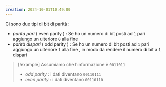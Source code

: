 ```yaml
---
creation: 2024-10-01T10:49:00
---
```

Ci sono due tipi di bit di parità :
+ *parità pari* ( even parity ) : Se ho un numero di bit posti ad `1` pari aggiungo un ulteriore `0` alla fine 
 + *parità dispari* ( odd parity ) : Se ho un numero di bit posti ad `1` pari aggiungo un ulteriore `1` alla fine , in modo da rendere il numero di bit a `1` dispari

>[!example] 
>Assumiamo che l'informazione è `0011011`
>+ *odd parity* : i dati diventano `00110111`
>+ *even parity* : i dati diventano `00110110` 